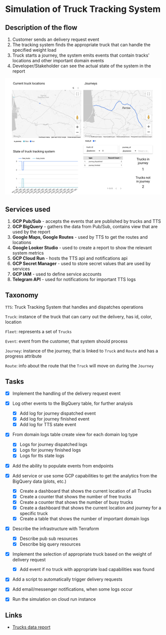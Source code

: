 # Simulation of Truck Tracking System

## Description of the flow

1. Customer sends an delivery request event
2. The tracking system finds the appropriate truck that can handle the specified weight load
3. Truck starts a journey, the system emits events that contain tracks' locations and other important domain events
4. Developer/Stakeholder can see the actual state of the system in the report

![Report](./img/report.png)

## Services used

1. **GCP Pub/Sub** - accepts the events that are published by trucks and TTS
2. **GCP BigQuery** - gathers the data from Pub/Sub, contains view that are used by the report
3. **Google Maps, Google Routes** - used by TTS to get the routes and locations
4. **Google Looker Studio** - used to create a report to show the relevant system metrics
5. **GCP Cloud Run** - hosts the TTS api and notifications api
6. **GCP Secret Manager** - used to store secret values that are used by services
7. **GCP IAM** - used to define service accounts
8. **Telegram API** - used for notifications for important TTS logs


## Taxonomy

`TTS`: Truck Tracking System that handles and dispatches operations

`Truck`: instance of the truck that can carry out the delivery, has id, color, location

`Fleet`: represents a set of `Trucks`

`Event`: event from the customer, that system should process

`Journey`: instance of the journey, that is linked to `Truck` and `Route` and has a progress attribute

`Route`: info about the route that the `Truck` will move on during the `Journey`


## Tasks

- [x] Implement the handling of the delivery request event
- [x] Log other events to the BigQuery table, for further analysis
  - [x] Add log for journey dispatched event
  - [x] Add log for journey finished event
  - [x] Add log for TTS state event
- [x] From domain logs table create view for each domain log type
  - [x] Logs for journey dispatched logs
  - [x] Logs for journey finished logs
  - [x] Logs for tts state logs
- [x] Add the ability to populate events from endpoints
- [x] Add service or use some GCP capabilities to get the analytics from the BigQuery data (plots, etc.)
  - [x] Create a dashboard that shows the current location of all Trucks
  - [x] Create a counter that shows the number of free trucks
  - [x] Create a counter that shows the number of busy trucks
  - [x] Create a dashboard that shows the current location and journey for a specific truck
  - [x] Create a table that shows the number of important domain logs
- [x] Describe the infrastructure with Terraform
  - [x] Describe pub sub resources
  - [x] Describe big query resources
- [x] Implement the selection of appropriate truck based on the weight of delivery request
  - [x] Add event if no truck with appropriate load capabilities was found
- [x] Add a script to automatically trigger delivery requests
- [x] Add email/messenger notifications, when some logs occur
- [x] Run the simulation on cloud run instance


## Links

- [Trucks data report](https://lookerstudio.google.com/u/0/reporting/b65afff4-a83d-405b-bdfe-19ade39b8cc9/page/rOtgD)
